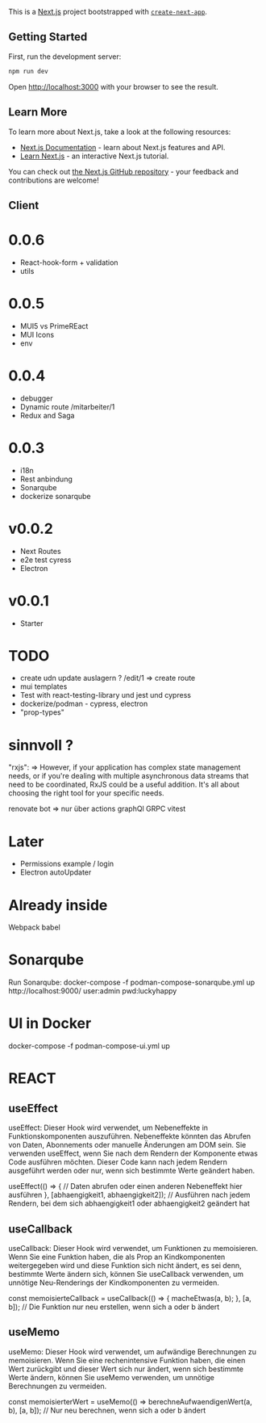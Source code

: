 This is a [Next.js](https://nextjs.org/) project bootstrapped with [`create-next-app`](https://github.com/vercel/next.js/tree/canary/packages/create-next-app).

## Getting Started

First, run the development server:

```bash
npm run dev
```

Open [http://localhost:3000](http://localhost:3000) with your browser to see the result.

## Learn More

To learn more about Next.js, take a look at the following resources:

- [Next.js Documentation](https://nextjs.org/docs) - learn about Next.js features and API.
- [Learn Next.js](https://nextjs.org/learn) - an interactive Next.js tutorial.

You can check out [the Next.js GitHub repository](https://github.com/vercel/next.js/) - your feedback and contributions are welcome!

## Client

# 0.0.6

- React-hook-form + validation
- utils

# 0.0.5

- MUI5 vs PrimeREact
- MUI Icons
- env

# 0.0.4

- debugger
- Dynamic route /mitarbeiter/1
- Redux and Saga

# 0.0.3

- i18n
- Rest anbindung
- Sonarqube
- dockerize sonarqube

# v0.0.2

- Next Routes
- e2e test cyress
- Electron

# v0.0.1

- Starter

# TODO

- create udn update auslagern ? /edit/1 => create route
- mui templates
- Test with react-testing-library und jest und cypress
- dockerize/podman - cypress, electron
- "prop-types"

# sinnvoll ?

"rxjs": => However, if your application has complex state management needs, or if you're dealing with multiple asynchronous data streams that need to be coordinated, RxJS could be a useful addition. It's all about choosing the right tool for your specific needs.

renovate bot => nur über actions
graphQl
GRPC
vitest

# Later

- Permissions example / login
- Electron autoUpdater

# Already inside

Webpack
babel

# Sonarqube

Run Sonarqube:
docker-compose -f podman-compose-sonarqube.yml up
http://localhost:9000/
user:admin
pwd:luckyhappy

# UI in Docker

docker-compose -f podman-compose-ui.yml up

# REACT

## useEffect

useEffect: Dieser Hook wird verwendet, um Nebeneffekte in Funktionskomponenten auszuführen. Nebeneffekte könnten das Abrufen von Daten, Abonnements oder manuelle Änderungen am DOM sein. Sie verwenden useEffect, wenn Sie nach dem Rendern der Komponente etwas Code ausführen möchten. Dieser Code kann nach jedem Rendern ausgeführt werden oder nur, wenn sich bestimmte Werte geändert haben.

useEffect(() => {
// Daten abrufen oder einen anderen Nebeneffekt hier ausführen
}, [abhaengigkeit1, abhaengigkeit2]); // Ausführen nach jedem Rendern, bei dem sich abhaengigkeit1 oder abhaengigkeit2 geändert hat

## useCallback

useCallback: Dieser Hook wird verwendet, um Funktionen zu memoisieren. Wenn Sie eine Funktion haben, die als Prop an Kindkomponenten weitergegeben wird und diese Funktion sich nicht ändert, es sei denn, bestimmte Werte ändern sich, können Sie useCallback verwenden, um unnötige Neu-Renderings der Kindkomponenten zu vermeiden.

const memoisierteCallback = useCallback(() => {
macheEtwas(a, b);
}, [a, b]); // Die Funktion nur neu erstellen, wenn sich a oder b ändert

## useMemo

useMemo: Dieser Hook wird verwendet, um aufwändige Berechnungen zu memoisieren. Wenn Sie eine rechenintensive Funktion haben, die einen Wert zurückgibt und dieser Wert sich nur ändert, wenn sich bestimmte Werte ändern, können Sie useMemo verwenden, um unnötige Berechnungen zu vermeiden.

const memoisierterWert = useMemo(() => berechneAufwaendigenWert(a, b), [a, b]); // Nur neu berechnen, wenn sich a oder b ändert
